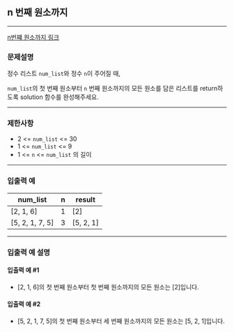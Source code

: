 ## n 번째 원소까지

***
[n번쨰 원소까지 링크](https://school.programmers.co.kr/learn/courses/30/lessons/181889)

### 문제설명

정수 리스트 `num_list`와 정수 `n`이 주어질 때, 

`num_list`의 첫 번째 원소부터 `n` 번째 원소까지의 모든 원소를 담은 리스트를 return하도록 solution 함수를 완성해주세요.

---

### 제한사항

+ 2 \<= `num_list` \<= 30
+ 1 \<= `num_list` \<= 9
+ 1 \<= `n` \<= `num_list` 의 길이

---

### 입출력 예
| num_list | n | result |
|---------|---|--------|
| [2, 1, 6] | 1 | [2]    |
| [5, 2, 1, 7, 5]        | 3 | [5, 2, 1]  |

---

### 입출력 예 설명

#### 입출력 예 #1
+ [2, 1, 6]의 첫 번째 원소부터 첫 번째 원소까지의 모든 원소는 [2]입니다.

#### 입출력 예 #2
+ [5, 2, 1, 7, 5]의 첫 번째 원소부터 세 번째 원소까지의 모든 원소는 [5, 2, 1]입니다.